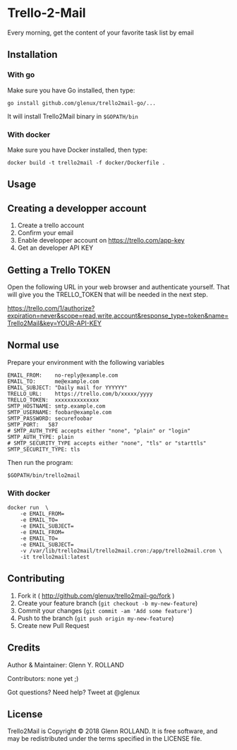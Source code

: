 # Trello-2-Mail

Every morning, get the content of your favorite task list by email


## Installation

### With go

Make sure you have Go installed, then type:

    go install github.com/glenux/trello2mail-go/...

It will install Trello2Mail binary in `$GOPATH/bin`

### With docker

Make sure you have Docker installed, then type:

    docker build -t trello2mail -f docker/Dockerfile .

## Usage

## Creating a developper account

1. Create a trello account
2. Confirm your email
3. Enable developper account on <https://trello.com/app-key>
4. Get an developer API KEY

## Getting a Trello TOKEN

Open the following URL in your web browser and authenticate yourself. That will
give you the TRELLO_TOKEN that will be needed in the next step.

<https://trello.com/1/authorize?expiration=never&scope=read,write,account&response_type=token&name=Trello2Mail&key=YOUR-API-KEY>

## Normal use

Prepare your environment with the following variables

```
EMAIL_FROM:    no-reply@example.com
EMAIL_TO:      me@example.com
EMAIL_SUBJECT: "Daily mail for YYYYYY"
TRELLO_URL:    https://trello.com/b/xxxxx/yyyy
TRELLO_TOKEN:  xxxxxxxxxxxxxx
SMTP_HOSTNAME: smtp.example.com
SMTP_USERNAME: foobar@example.com
SMTP_PASSWORD: securefoobar
SMTP_PORT:   587
# SMTP_AUTH_TYPE accepts either "none", "plain" or "login"
SMTP_AUTH_TYPE: plain 
# SMTP_SECURITY_TYPE accepts either "none", "tls" or "starttls"
SMTP_SECURITY_TYPE: tls
```

Then run the program:

    $GOPATH/bin/trello2mail

### With docker

    docker run  \
        -e EMAIL_FROM=
        -e EMAIL_TO=
        -e EMAIL_SUBJECT=
        -e EMAIL_FROM=
        -e EMAIL_TO=
        -e EMAIL_SUBJECT=
        -v /var/lib/trello2mail/trello2mail.cron:/app/trello2mail.cron \
        -it trello2mail:latest

## Contributing

1. Fork it ( http://github.com/glenux/trello2mail-go/fork )
2. Create your feature branch (`git checkout -b my-new-feature`)
3. Commit your changes (`git commit -am 'Add some feature'`)
4. Push to the branch (`git push origin my-new-feature`)
5. Create new Pull Request


## Credits

Author & Maintainer: Glenn Y. ROLLAND

Contributors: none yet ;)

Got questions? Need help? Tweet at @glenux


## License

Trello2Mail is Copyright © 2018 Glenn ROLLAND. It is free software, and may be redistributed under the terms specified in the LICENSE file.
